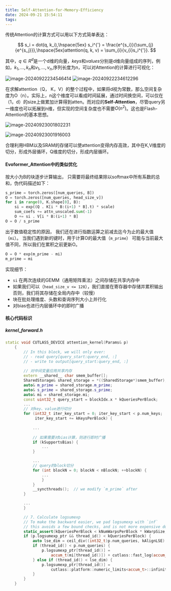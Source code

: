 ```yaml
---
title: Self-Attention-for-Memory-Efficiency
date: 2024-09-21 15:54:11
tags:
---
```




传统Attention的计算方式可以用以下方式简单表达：

$$
s_i = dot(q, k_i),\hspace{5ex} s_i^{'} = \frac{e^{s_i}}{\sum_{j}{e^{s_j}}},\hspace{5ex}attention(q, k, v) = \sum_{i}{v_{i}s_i^{'}}.
$$



其中，$q\in{R^d}$是一个d维的向量，$keys$和$values$分别是d维向量组成的序列，例如，$k_1,...,k_n$和$v_1,...,v_n$,序列长度为$n$，可以对Attention的计算进行可视化：

![image-20240922234546414](./Self-Attention-for-Memory-Efficiency.assets/image-20240922234546414.png)
![image-20240922234612296](./Self-Attention-for-Memory-Efficiency.assets/image-20240922234612296.png)

在求解attention（Q， K，V）的整个过程中，如果将d视为常数，那么空间复杂度为O（n）。实际上，n这个维度可以看成时间延展，通过时间换空间，可以仅在（1，d）的size上做累加计算得到atten。而对应的**Self-Attention**，尽管query另一维度也可以拓展到n维，但实现的空间复杂度也不需要$O(n^2)$。这也是Flash-Attention的基本思想。

![image-20240923001802231](./Self-Attention-for-Memory-Efficiency.assets/image-20240923001802231.png)

![image-20240923001916003](./Self-Attention-for-Memory-Efficiency.assets/image-20240923001916003.png)

合理利用HBM以及SRAM的存储可以使attention变得内存高效，其中在K,V维度的切分，形成外层循环，Q维度的切分，形成内层循环。

#### Evoformer_Attention中的类似优化

按大小为B的块逐步计算输出， 只需要将最终结果除以softmax中所有系数的总和，伪代码描述如下：

```python
s_prime = torch.zeros([num_queries, B])
O = torch.zeros([num_queries, head_size_v])
for i in range(0, K.shape[0], B):
    si = exp((Q . K[i * B:(i+1) * B].t) * scale)
    sum_coefs += attn_unscaled.sum(-1)
    O += si . V[i * B:(i+1) * B]
O = O / s_prime
```

出于数值稳定性的原因， 我们还在进行指数运算之前减去迄今为止的最大值（`mi`）。 当我们遇到新的键时，用于计算O的最大值（`m_prime`） 可能与当前最大值不同，所以我们在累积之前更新O。

```python
O = O * exp(m_prime - mi)
m_prime = mi
```

实现细节：

- `si` 在两次连续的GEMM（通用矩阵乘法）之间存储在共享内存中
- 如果我们可以（`head_size_v <= 128`），我们直接在寄存器中存储并累积输出 否则，我们将其存储在全局内存中（较慢）
- 块在批处理维度、头数和查询序列大小上并行化
- 对bias也进行内层循环中的即时广播



#### 核心代码标识

##### kernel_forward.h

```C++
static void CUTLASS_DEVICE attention_kernel(Params& p)
    {
        // In this block, we will only ever:
        // - read query[query_start:query_end, :]
        // - write to output[query_start:query_end, :]
		
    	// 对中间变量应用共享内存
        extern __shared__ char smem_buffer[];
        SharedStorage& shared_storage = *((SharedStorage*)smem_buffer);
        auto& m_prime = shared_storage.m_prime;
        auto& s_prime = shared_storage.s_prime;
        auto& mi = shared_storage.mi;
        const uint32_t query_start = blockIdx.x * kQueriesPerBlock;
		...
        // 对key、value进行切分
        for (int32_t iter_key_start = 0; iter_key_start < p.num_keys;
             iter_key_start += kKeysPerBlock) {
            
			...
                
            // 如果需要对bias计算，则进行即时广播
            if (kSupportsBias) {
				...
            }

         	...
            // query的block切分
            for (int blockN = 0; blockN < nBlockN; ++blockN) {
                ...
                }
            }
            __syncthreads();  // we modify `m_prime` after
        }

		...
        }

        // 7. Calculate logsumexp
        // To make the backward easier, we pad logsumexp with `inf`
        // this avoids a few bound checks, and is not more expensive during fwd
        static_assert(kQueriesPerBlock < kNumWarpsPerBlock * kWarpSize, "");
        if (p.logsumexp_ptr && thread_id() < kQueriesPerBlock) {
            auto lse_dim = ceil_div((int32_t)p.num_queries, kAlignLSE) * kAlignLSE;
            if (thread_id() < p.num_queries) {
                p.logsumexp_ptr[thread_id()] =
                    accum_t(mi[thread_id()]) + cutlass::fast_log(accum_t(s_prime[thread_id()]));
            } else if (thread_id() < lse_dim) {
                p.logsumexp_ptr[thread_id()] =
                    cutlass::platform::numeric_limits<accum_t>::infinity();
            }
        }
    }
```

